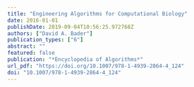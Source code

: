 ```yaml
---
title: "Engineering Algorithms for Computational Biology"
date: 2016-01-01
publishDate: 2019-09-04T10:56:25.972768Z
authors: ["David A. Bader"]
publication_types: ["6"]
abstract: ""
featured: false
publication: "*Encyclopedia of Algorithms*"
url_pdf: "https://doi.org/10.1007/978-1-4939-2864-4_124"
doi: "10.1007/978-1-4939-2864-4_124"
---
```


